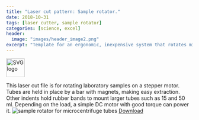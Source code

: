 ```yaml
---
title: "Laser cut pattern: Sample rotator."
date: 2018-10-31
tags: [laser cutter, sample rotator]
categories: [science, excel]
header:
  image: "images/header_image2.png"
excerpt: "Template for an ergonomic, inexpensive system that rotates microcentrifuge tubes. This can be used to mix biological and chemical samples."
---
```

<img src="{{ site.url }}{{site.baseurl }}/images/SVGlogo.png" alt="SVG logo" width="50"/>

This laser cut file is for rotating laboratory samples on a stepper motor. Tubes are held in place by a bar with magnets, making easy extraction. Other indents hold rubber bands to mount larger tubes such as 15 and 50 ml. Depending on the load, a simple DC motor with good torque can power it.
<img src="{{ site.url }}{{site.baseurl }}/images/science/sample_rotator.png" alt="sample rotator for microcentrifuge tubes">
[Download](https://github.com/scotttmoen/Science)
